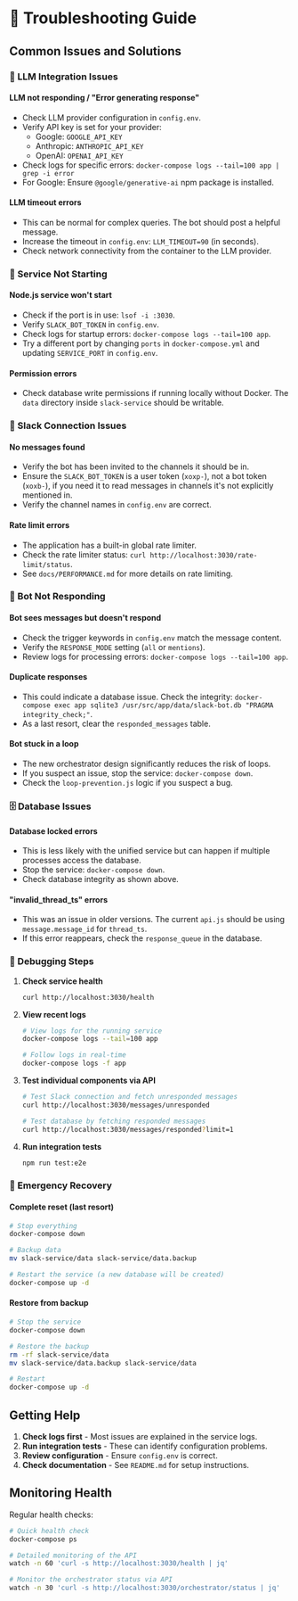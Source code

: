 # 🔧 Troubleshooting Guide

## Common Issues and Solutions

### 🤖 LLM Integration Issues

#### LLM not responding / "Error generating response"
- Check LLM provider configuration in `config.env`.
- Verify API key is set for your provider:
  - Google: `GOOGLE_API_KEY`
  - Anthropic: `ANTHROPIC_API_KEY`
  - OpenAI: `OPENAI_API_KEY`
- Check logs for specific errors: `docker-compose logs --tail=100 app | grep -i error`
- For Google: Ensure `@google/generative-ai` npm package is installed.

#### LLM timeout errors
- This can be normal for complex queries. The bot should post a helpful message.
- Increase the timeout in `config.env`: `LLM_TIMEOUT=90` (in seconds).
- Check network connectivity from the container to the LLM provider.

### 🔴 Service Not Starting

#### Node.js service won't start
- Check if the port is in use: `lsof -i :3030`.
- Verify `SLACK_BOT_TOKEN` in `config.env`.
- Check logs for startup errors: `docker-compose logs --tail=100 app`.
- Try a different port by changing `ports` in `docker-compose.yml` and updating `SERVICE_PORT` in `config.env`.

#### Permission errors
- Check database write permissions if running locally without Docker. The `data` directory inside `slack-service` should be writable.

### 📡 Slack Connection Issues

#### No messages found
- Verify the bot has been invited to the channels it should be in.
- Ensure the `SLACK_BOT_TOKEN` is a user token (`xoxp-`), not a bot token (`xoxb-`), if you need it to read messages in channels it's not explicitly mentioned in.
- Verify the channel names in `config.env` are correct.

#### Rate limit errors
- The application has a built-in global rate limiter.
- Check the rate limiter status: `curl http://localhost:3030/rate-limit/status`.
- See `docs/PERFORMANCE.md` for more details on rate limiting.

### 🤖 Bot Not Responding

#### Bot sees messages but doesn't respond
- Check the trigger keywords in `config.env` match the message content.
- Verify the `RESPONSE_MODE` setting (`all` or `mentions`).
- Review logs for processing errors: `docker-compose logs --tail=100 app`.

#### Duplicate responses
- This could indicate a database issue. Check the integrity: `docker-compose exec app sqlite3 /usr/src/app/data/slack-bot.db "PRAGMA integrity_check;"`.
- As a last resort, clear the `responded_messages` table.

#### Bot stuck in a loop
- The new orchestrator design significantly reduces the risk of loops.
- If you suspect an issue, stop the service: `docker-compose down`.
- Check the `loop-prevention.js` logic if you suspect a bug.

### 🗄️ Database Issues

#### Database locked errors
- This is less likely with the unified service but can happen if multiple processes access the database.
- Stop the service: `docker-compose down`.
- Check database integrity as shown above.

#### "invalid_thread_ts" errors
- This was an issue in older versions. The current `api.js` should be using `message.message_id` for `thread_ts`.
- If this error reappears, check the `response_queue` in the database.

### 🐛 Debugging Steps

1.  **Check service health**
    ```bash
    curl http://localhost:3030/health
    ```

2.  **View recent logs**
    ```bash
    # View logs for the running service
    docker-compose logs --tail=100 app

    # Follow logs in real-time
    docker-compose logs -f app
    ```

3.  **Test individual components via API**
    ```bash
    # Test Slack connection and fetch unresponded messages
    curl http://localhost:3030/messages/unresponded

    # Test database by fetching responded messages
    curl http://localhost:3030/messages/responded?limit=1
    ```

4.  **Run integration tests**
    ```bash
    npm run test:e2e
    ```

### 🚨 Emergency Recovery

#### Complete reset (last resort)
```bash
# Stop everything
docker-compose down

# Backup data
mv slack-service/data slack-service/data.backup

# Restart the service (a new database will be created)
docker-compose up -d
```

#### Restore from backup
```bash
# Stop the service
docker-compose down

# Restore the backup
rm -rf slack-service/data
mv slack-service/data.backup slack-service/data

# Restart
docker-compose up -d
```

## Getting Help

1.  **Check logs first** - Most issues are explained in the service logs.
2.  **Run integration tests** - These can identify configuration problems.
3.  **Review configuration** - Ensure `config.env` is correct.
4.  **Check documentation** - See `README.md` for setup instructions.

## Monitoring Health

Regular health checks:
```bash
# Quick health check
docker-compose ps

# Detailed monitoring of the API
watch -n 60 'curl -s http://localhost:3030/health | jq'

# Monitor the orchestrator status via API
watch -n 30 'curl -s http://localhost:3030/orchestrator/status | jq'